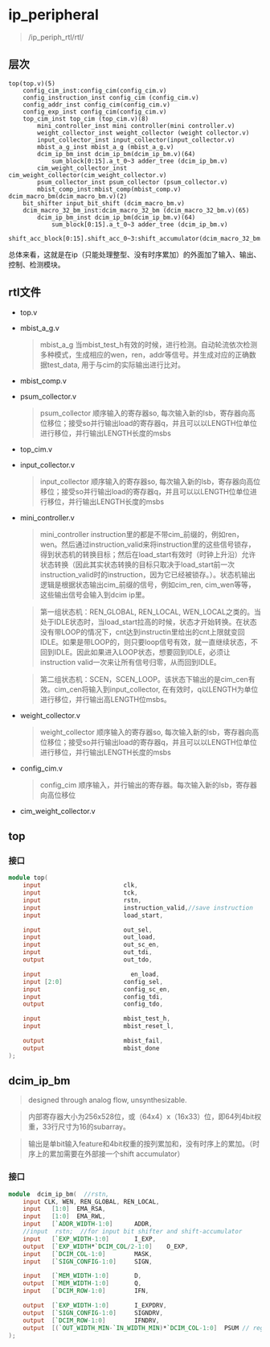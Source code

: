 # ip_peripheral

> /ip_periph_rtl/rtl/

## 层次

```text
top(top.v)(5)
    config_cim_inst:config_cim(config_cim.v)
    config_instruction_inst config_cim (config_cim.v)
    config_addr_inst config_cim(config_cim.v)
    config_exp_inst config_cim(config_cim.v)
    top_cim_inst top_cim (top_cim.v)(8)
        mini_controller_inst mini controller(mini controller.v)
        weight_collector_inst weight_collector (weight collector.v)
        input_collector_inst input_collector(input_collector.v)
        mbist_a_g_inst mbist_a_g (mbist_a_g.v)
        dcim_ip_bm_inst dcim_ip_bm(dcim_ip_bm.v)(64)
            sum_block[0:15].a_t_0~3 adder_tree (dcim_ip_bm.v)
        cim_weight_collector_inst cim_weight_collector(cim_weight_collector.v)
        psum_collector_inst psum_collector (psum_collector.v)
        mbist_comp_inst:mbist_comp(mbist_comp.v)
dcim_macro_bm(dcim_macro_bm.v)(2)
    bit_shifter input_bit_shift (dcim_macro_bm.v)
    dcim_macro_32_bm_inst:dcim_macro_32_bm (dcim_macro_32_bm.v)(65)
        dcim_ip_bm_inst dcim_ip_bm(dcim_ip_bm.v)(64)
            sum_block[0:15].a_t_0~3 adder_tree (dcim_ip_bm.v)
        shift_acc_block[0:15].shift_acc_0~3:shift_accumulator(dcim_macro_32_bm.v)
```

总体来看，这就是在ip（只能处理整型、没有时序累加）的外面加了输入、输出、控制、检测模块。

## rtl文件

- top.v
- mbist_a_g.v
  > mbist_a_g 当mbist_test_h有效的时候，进行检测。自动轮流依次检测多种模式，生成相应的wen，ren，addr等信号。并生成对应的正确数据test_data, 用于与cim的实际输出进行比对。
- mbist_comp.v
- psum_collector.v
  > psum_collector 顺序输入的寄存器so, 每次输入新的lsb，寄存器向高位移位；接受so并行输出load的寄存器q，并且可以以LENGTH位单位进行移位，并行输出LENGTH长度的msbs
- top_cim.v
- input_collector.v
  > input_collector 顺序输入的寄存器so, 每次输入新的lsb，寄存器向高位移位；接受so并行输出load的寄存器q，并且可以以LENGTH位单位进行移位，并行输出LENGTH长度的msbs
- mini_controller.v
  > mini_controller instruction里的都是不带cim_前缀的，例如ren，wen。然后通过instruction_valid来将instruction里的这些信号锁存，得到状态机的转换目标；然后在load_start有效时（时钟上升沿）允许状态转换（因此其实状态转换的目标只取决于load_start前一次instruction_valid时的instruction，因为它已经被锁存。）。状态机输出逻辑是根据状态输出cim_前缀的信号，例如cim_ren, cim_wen等等，这些输出信号会输入到dcim ip里。

  >第一组状态机：REN_GLOBAL, REN_LOCAL, WEN_LOCAL之类的。当处于IDLE状态时，当load_start拉高的时候，状态才开始转换。在状态没有带LOOP的情况下，cnt达到instructin里给出的cnt上限就变回IDLE。如果是带LOOP的，则只要loop信号有效，就一直继续状态，不回到IDLE。因此如果进入LOOP状态，想要回到IDLE，必须让instruction valid一次来让所有信号归零，从而回到IDLE。

  > 第二组状态机：SCEN，SCEN_LOOP。该状态下输出的是cim_cen有效。cim_cen将输入到input_collector, 在有效时，q以LENGTH为单位进行移位，并行输出高LENGTH位msbs。
- weight_collector.v
  >weight_collector 顺序输入的寄存器so, 每次输入新的lsb，寄存器向高位移位；接受so并行输出load的寄存器q，并且可以以LENGTH位单位进行移位，并行输出LENGTH长度的msbs
- config_cim.v
  > config_cim 顺序输入，并行输出的寄存器。每次输入新的lsb，寄存器向高位移位
- cim_weight_collector.v

## top

### 接口

```verilog
module top(
    input                       clk,
    input                       tck,
    input                       rstn,
    input                       instruction_valid,//save instruction
    input                       load_start,

    input                       out_sel,
    input                       out_load,
    input                       out_sc_en,
    input                       out_tdi,
    output                      out_tdo,

    input                         en_load,
    input [2:0]                 config_sel,
    input                       config_sc_en,
    input                       config_tdi,
    output                      config_tdo,

    input                       mbist_test_h,
    input                       mbist_reset_l,

    output                      mbist_fail,
    output                      mbist_done
);
```

## dcim_ip_bm

> designed through analog flow, unsynthesizable.

> 内部寄存器大小为256x528位，或（64x4）x（16x33）位，即64列4bit权重，33行尺寸为16的subarray。

> 输出是单bit输入feature和4bit权重的按列累加和，没有时序上的累加。（时序上的累加需要在外部接一个shift accumulator）

### 接口

```verilog
module  dcim_ip_bm(  //rstn,
    input CLK, WEN, REN_GLOBAL, REN_LOCAL,
    input   [1:0]  EMA_RSA,
    input   [1:0]  EMA_RWL,
    input   [`ADDR_WIDTH-1:0]      ADDR,
    //input  rstn;  //for input bit shifter and shift-accumulator
    input   [`EXP_WIDTH-1:0]       I_EXP,
    output  [`EXP_WIDTH*`DCIM_COL/2-1:0]    O_EXP,
    input   [`DCIM_COL-1:0]        MASK,
    input   [`SIGN_CONFIG-1:0]     SIGN,

    input   [`MEM_WIDTH-1:0]       D,
    output  [`MEM_WIDTH-1:0]       Q,
    input   [`DCIM_ROW-1:0]        IFN,

    output  [`EXP_WIDTH-1:0]       I_EXPDRV,
    output  [`SIGN_CONFIG-1:0]     SIGNDRV,
    output  [`DCIM_ROW-1:0]        IFNDRV,
    output  [(`OUT_WIDTH_MIN-`IN_WIDTH_MIN)*`DCIM_COL-1:0]  PSUM // reg -> wire
);
```